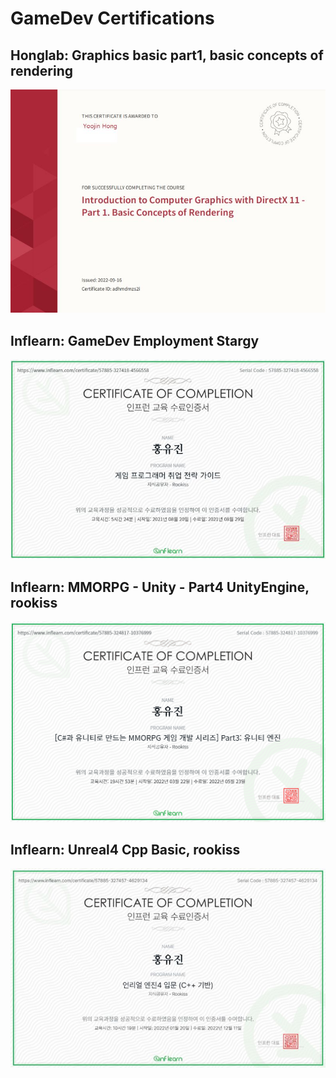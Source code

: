 # GameDev Certifications

## Honglab: Graphics basic part1, basic concepts of rendering

![honglab-graphics-basic-1](./CertificationImage/honglab-graphics-basic-1.jpg)

## Inflearn: GameDev Employment Stargy

![inflearn-rookiss-gamedevemploymentstragy](./CertificationImage/inflearn-rookiss-gamedevemploymentstragy.jpg)

## Inflearn: MMORPG - Unity - Part4 UnityEngine, rookiss

![inflearn-rookiss-mmoUnity-unityengine](./CertificationImage/inflearn-rookiss-mmoUnity-unityengine.png)

## Inflearn: Unreal4 Cpp Basic, rookiss

![inflearn-rookiss-unreal4C%2B%2Bbasic](./CertificationImage/inflearn-rookiss-unreal4C%2B%2Bbasic.jpg)
